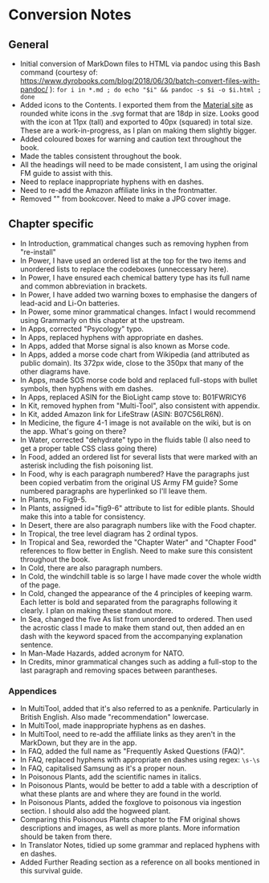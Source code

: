 # Conversion Notes
## General
* Initial conversion of MarkDown files to HTML via pandoc using this Bash command (courtesy of: https://www.dyrobooks.com/blog/2018/06/30/batch-convert-files-with-pandoc/ ): `for i in *.md ; do echo "$i" && pandoc -s $i -o $i.html ; done`
* Added icons to the Contents. I exported them from the [Material site](https://fonts.google.com/icons) as rounded white icons in the .svg format that are 18dp in size. Looks good with the icon at 11px (tall) and exported to 40px (squared) in total size. These are a work-in-progress, as I plan on making them slightly bigger.
* Added coloured boxes for warning and caution text throughout the book.
* Made the tables consistent throughout the book.
* All the headings will need to be made consistent, I am using the original FM guide to assist with this.
* Need to replace inappropriate hyphens with en dashes.
* Need to re-add the Amazon affiliate links in the frontmatter.
* Removed "<img class="cover-image" src="images/cover.png" alt=""/>" from bookcover. Need to make a JPG cover image.

## Chapter specific
* In Introduction, grammatical changes such as removing hyphen from "re-install"
* In Power, I have used an ordered list at the top for the two items and unordered lists to replace the codeboxes (unneccessary here).
* In Power, I have ensured each chemical battery type has its full name and common abbreviation in brackets.
* In Power, I have added two warning boxes to emphasise the dangers of lead-acid and Li-On batteries.
* In Power, some minor grammatical changes. Infact I would recommend using Grammarly on this chapter at the upstream.
* In Apps, corrected "Psycology" typo.
* In Apps, replaced hyphens with appropriate en dashes.
* In Apps, added that Morse signal is also known as Morse code.
* In Apps, added a morse code chart from Wikipedia (and attributed as public domain). Its 372px wide, close to the 350px that many of the other diagrams have.
* In Apps, made SOS morse code bold and replaced full-stops with bullet symbols, then hyphens with em dashes.
* In Apps, replaced ASIN for the BioLight camp stove to: B01FWRICY6
* In Kit, removed hyphen from "Multi-Tool", also consistent with appendix.
* In Kit, added Amazon link for LifeStraw (ASIN: B07C56LR6N).
* In Medicine, the figure 4-1 image is not available on the wiki, but is on the app. What's going on there?
* In Water, corrected "dehydrate" typo in the fluids table (I also need to get a proper table CSS class going there)
* In Food, added an ordered list for several lists that were marked with an asterisk including the fish poisoning list.
* In Food, why is each paragraph numbered? Have the paragraphs just been copied verbatim from the original US Army FM guide? Some numbered paragraphs are hyperlinked so I'll leave them.
* In Plants, no Fig9-5.
* In Plants, assigned id="fig9-6" attribute to list for edible plants. Should make this into a table for consistency.
* In Desert, there are also paragraph numbers like with the Food chapter.
* In Tropical, the tree level diagram has 2 ordinal typos.
* In Tropical and Sea, reworded the "Chapter Water" and "Chapter Food" references to flow better in English. Need to make sure this consistent throughout the book.
* In Cold, there are also paragraph numbers.
* In Cold, the windchill table is so large I have made cover the whole width of the page.
* In Cold, changed the appearance of the 4 principles of keeping warm. Each letter is bold and separated from the paragraphs following it clearly. I plan on making these standout more.
* In Sea, changed the five As list from unordered to ordered. Then used the acrostic class I made to make them stand out, then added an en dash with the keyword spaced from the accompanying explanation sentence.
* In Man-Made Hazards, added acronym for NATO.
* In Credits, minor grammatical changes such as adding a full-stop to the last paragraph and removing spaces between parantheses.

### Appendices
* In MultiTool, added that it's also referred to as a penknife. Particularly in British English. Also made "recommendation" lowercase.
* In MultiTool, made inappropriate hyphens as en dashes.
* In MultiTool, need to re-add the affiliate links as they aren't in the MarkDown, but they are in the app.
* In FAQ, added the full name as "Frequently Asked Questions (FAQ)".
* In FAQ, replaced hyphens with appropriate en dashes using regex: `\s-\s`
* In FAQ, capitalised Samsung as it's a proper noun.
* In Poisonous Plants, add the scientific names in italics.
* In Poisonous Plants, would be better to add a table with a description of what these plants are and where they are found in the world.
* In Poisonous Plants, added the foxglove to poisonous via ingestion section. I should also add the hogweed plant.
* Comparing this Poisonous Plants chapter to the FM original shows descriptions and images, as well as more plants. More information should be taken from there.
* In Translator Notes, tidied up some grammar and replaced hyphens with en dashes.
* Added Further Reading section as a reference on all books mentioned in this survival guide.